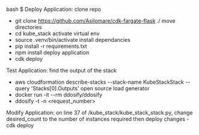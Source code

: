 bash $
Deploy Application:
clone repo
  - git clone https://github.com/Asilomare/cdk-fargate-flask ./
  move directories
  - cd kube_stack
  activate virtual env
  - source .venv/bin/activate
  install dependancies
  - pip install -r requirements.txt
  - npm install
  deploy application
  - cdk deploy

Test Application:
  find the output of the stack
  - aws cloudformation describe-stacks --stack-name KubeStackStack --query 'Stacks[0].Outputs' 
  open source load generator
  - docker run -it --rm ddosify/ddosify
  - ddosify -t <put the output link here> -n <request_number>
  
Modify Application:
  on line 37 of /kube_stack/kube_stack_stack.py, change desired_count to the number of instances required
  then deploy changes
  -cdk deploy
